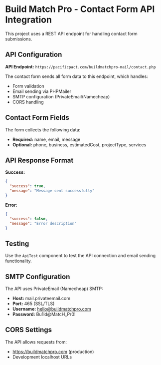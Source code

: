 # Build Match Pro - Contact Form API Integration

This project uses a REST API endpoint for handling contact form submissions.

## API Configuration

**API Endpoint:** `https://pacificpact.com/buildmatchpro-mail/contact.php`

The contact form sends all form data to this endpoint, which handles:
- Form validation
- Email sending via PHPMailer
- SMTP configuration (PrivateEmail/Namecheap)
- CORS handling

## Contact Form Fields

The form collects the following data:
- **Required:** name, email, message
- **Optional:** phone, business, estimatedCost, projectType, services

## API Response Format

**Success:**
```json
{
  "success": true,
  "message": "Message sent successfully"
}
```

**Error:**
```json
{
  "success": false,
  "message": "Error description"
}
```

## Testing

Use the `ApiTest` component to test the API connection and email sending functionality.

## SMTP Configuration

The API uses PrivateEmail (Namecheap) SMTP:
- **Host:** mail.privateemail.com
- **Port:** 465 (SSL/TLS)
- **Username:** hello@buildmatchpro.com
- **Password:** Bu1ld@MatcH_Pr0!

## CORS Settings

The API allows requests from:
- https://buildmatchpro.com (production)
- Development localhost URLs
